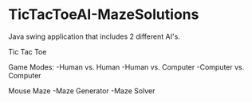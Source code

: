 # TicTacToeAI-MazeSolutions

Java swing application that includes 2 different AI's.

Tic Tac Toe

Game Modes:
-Human vs. Human
-Human vs. Computer
-Computer vs. Computer

Mouse Maze
-Maze Generator
-Maze Solver
